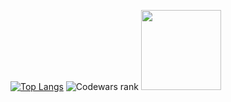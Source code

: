 [![Top Langs](https://github-readme-stats.vercel.app/api/top-langs/?username=ArtemKAF&layout=compact)](https://github.com/anuraghazra/github-readme-stats)
![Codewars rank](https://www.codewars.com/users/ArtemKAF/badges/large.svg)
<img src="https://www.codewars.com/users/ArtemKAF/badges/large.svg" width="128"/>
